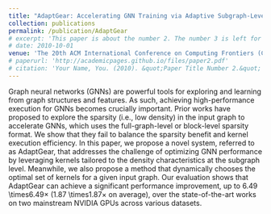 ```yaml
---
title: "AdaptGear: Accelerating GNN Training via Adaptive Subgraph-Level Kernels on GPUs"
collection: publications
permalink: /publication/AdaptGear
# excerpt: 'This paper is about the number 2. The number 3 is left for future work.'
# date: 2010-10-01
venue: 'The 20th ACM International Conference on Computing Frontiers (CF ’23)'
# paperurl: 'http://academicpages.github.io/files/paper2.pdf'
# citation: 'Your Name, You. (2010). &quot;Paper Title Number 2.&quot; <i>Journal 1</i>. 1(2).'
---
```

Graph neural networks (GNNs) are powerful tools for exploring and learning from graph structures and features. As such, achieving high-performance execution for GNNs becomes crucially important. Prior works have proposed to explore the sparsity (i.e., low density) in the input graph to accelerate GNNs, which uses the full-graph-level or block-level sparsity format. We show that they fail to balance the sparsity benefit and kernel execution efficiency. In this paper, we propose a novel system, referred to as AdaptGear, that addresses the challenge of optimizing GNN performance by leveraging kernels tailored to the density characteristics at the subgraph level. Meanwhile, we also propose a method that dynamically chooses the optimal set of kernels for a given input graph. Our evaluation shows that AdaptGear can achieve a significant performance improvement, up to 6.49 \times6.49× (1.87 \times1.87× on average), over the state-of-the-art works on two mainstream NVIDIA GPUs across various datasets.

<!-- [Download paper here](http://academicpages.github.io/files/paper2.pdf) -->

<!-- Recommended citation: Your Name, You. (2010). "Paper Title Number 2." <i>Journal 1</i>. 1(2). -->